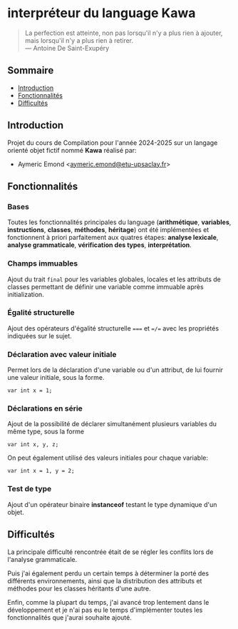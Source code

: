 # interpréteur du language Kawa

> La perfection est atteinte, non pas lorsqu'il n'y a plus rien à ajouter, mais lorsqu'il n'y a plus rien à retirer.  
— Antoine De Saint-Exupéry

## Sommaire

- [Introduction](#introduction)
- [Fonctionnalités](#fonctionnalités)
- [Difficultés](#difficultes)

## Introduction
Projet du cours de Compilation pour l'année 2024-2025 sur un langage orienté objet fictif nommé **Kawa**
réalisé par:
- Aymeric Emond <<aymeric.emond@etu-upsaclay.fr>>


## Fonctionnalités

### Bases
Toutes les fonctionnalités principales du language (**arithmétique**, **variables**, **instructions**, **classes**, **méthodes**, **héritage**) ont été implémentées et fonctionnent à priori parfaitement aux quatres étapes: **analyse lexicale**, **analyse grammaticale**, **vérification des types**, **interprétation**.  

### Champs immuables
Ajout du trait `final` pour les variables globales, locales et les attributs de classes permettant de définir une variable comme immuable après initialization.

### Égalité structurelle
Ajout des opérateurs d'égalité structurelle `===` et `=/=` avec les propriétés indiquées sur le sujet.

### Déclaration avec valeur initiale
Permet lors de la déclaration d'une variable ou d'un attribut, de lui fournir une valeur initiale, sous la forme.
```
var int x = 1;
```

### Déclarations en série
Ajout de la possibilité de déclarer simultanément plusieurs variables du même type, sous la forme
```
var int x, y, z;
```
On peut également utilisé des valeurs initiales pour chaque variable:
```
var int x = 1, y = 2;
```

### Test de type
Ajout d'un opérateur binaire **instanceof** testant le type dynamique d'un objet.





## Difficultés
La principale difficulté rencontrée était de se régler les conflits lors de l'analyse grammaticale.  

Puis j'ai également perdu un certain temps à déterminer la porté des différents environnements, ainsi que la distribution des  attributs et méthodes pour les classes héritants d'une autre.  

Enfin, comme la plupart du temps, j'ai avancé trop lentement dans le développement et je n'ai pas eu le temps d'implémenter toutes les fonctionnalités que j'aurai souhaite ajouté.